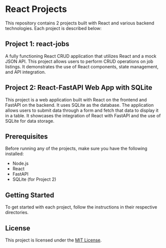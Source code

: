 # React Projects

This repository contains 2 projects built with React and various backend technologies. Each project is described below:

## Project 1: react-jobs

A fully functioning React CRUD application that utilizes React and a mock JSON API. This project allows users to perform CRUD operations on job listings. It demonstrates the use of React components, state management, and API integration.

## Project 2: React-FastAPI Web App with SQLite

This project is a web application built with React on the frontend and FastAPI on the backend. It uses SQLite as the database. The application allows users to submit data through a form and fetch that data to display it in a table. It showcases the integration of React with FastAPI and the use of SQLite for data storage.


## Prerequisites

Before running any of the projects, make sure you have the following installed:

- Node.js
- React
- FastAPI
- SQLite (for Project 2)

## Getting Started

To get started with each project, follow the instructions in their respective directories.

## License

This project is licensed under the [MIT License](LICENSE).